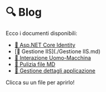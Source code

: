 # 🔍 Blog

Ecco i documenti disponibili:

- [📄 Asp.NET Core Identity](./AspnetCoreIdentity.md)
- [📄 Gestione IIS](./Gestione IIS.md)
- [📄 Interazione Uomo-Macchina](./IUM.md)
- [📄 Pulizia file MD](./PuliziaFile.md)
- [📄 Gestione dettagli applicazione](./React.md)

Clicca su un file per aprirlo!
